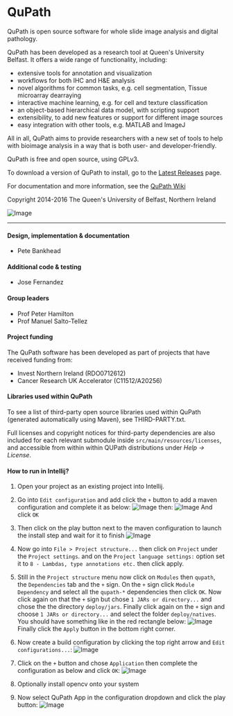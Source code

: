 QuPath
======

QuPath is open source software for whole slide image analysis and digital pathology.

QuPath has been developed as a research tool at Queen's University Belfast.  It offers a wide range of functionality, including:

* extensive tools for annotation and visualization
* workflows for both IHC and H&E analysis
* novel algorithms for common tasks, e.g. cell segmentation, Tissue microarray dearraying
* interactive machine learning, e.g. for cell and texture classification
* an object-based hierarchical data model, with scripting support
* extensibility, to add new features or support for different image sources
* easy integration with other tools, e.g. MATLAB and ImageJ

All in all, QuPath aims to provide researchers with a new set of tools to help with bioimage analysis in a way that is both user- and developer-friendly.

QuPath is free and open source, using GPLv3.

To download a version of QuPath to install, go to the [Latest Releases](https://github.com/qupath/qupath/releases/latest) page.

For documentation and more information, see the [QuPath Wiki](https://go.qub.ac.uk/qupath-docs)

Copyright 2014-2016 The Queen's University of Belfast, Northern Ireland

![Image](https://raw.githubusercontent.com/wiki/qupath/qupath/images/qupath_demo.jpg)

----

#### Design, implementation & documentation
* Pete Bankhead

#### Additional code & testing
* Jose Fernandez

#### Group leaders
* Prof Peter Hamilton
* Prof Manuel Salto-Tellez

#### Project funding
The QuPath software has been developed as part of projects that have received funding from:

* Invest Northern Ireland (RDO0712612)
* Cancer Research UK Accelerator (C11512/A20256)

#### Libraries used within QuPath
To see a list of third-party open source libraries used within QuPath (generated automatically using Maven), see THIRD-PARTY.txt.

Full licenses and copyright notices for third-party dependencies are also included for each relevant submodule inside ```src/main/resources/licenses```, and accessible from within within QUPath distributions under *Help &rarr; License*.


#### How to run in Intellij?

1. Open your project as an existing project into Intellij.
1. Go into `Edit configuration` and add click the `+` button to add a maven configuration
and complete it as below:
![Image](https://image.ibb.co/dFGZky/idea2.png)
then:
![Image](https://image.ibb.co/gXtYVy/idea4.png)
And click `OK`
1. Then click on the play button next to the maven configuration to launch the install step and
wait for it to finish
![Image](https://image.ibb.co/cLHoxd/idea5.png)

1. Now go into `File > Project structure...` then click on `Project` under the `Project settings`.
and on the `Project language settings:` option set it to `8 - Lambdas, type annotations etc.`
then click apply.

1. Still in the `Project structure` menu now click on `Modules` then `qupath`, the
`Dependencies` tab and the `+` sign. On the `+` sign click `Module Dependency`
and select all the `qupath-*` dependencies then click `OK`.
Now click again on that the `+` sign but chose `1 JARs or directory...`
and chose the the directory `deploy/jars`.
Finally click again on the `+` sign and choose `1 JARs or directory...` and
select the folder `deploy/natives`.
You should have something like in the red rectangle below:
![Image](https://image.ibb.co/bThhsd/idea1.png)
Finally click the `Apply` button in the bottom right corner.

1. Now create a build configuration by clicking the top right arrow and 
`Edit configurations...`:
![Image](https://image.ibb.co/dFGZky/idea2.png)

1. Click on the `+` button and chose `Application` then complete the configuration
as below and click `OK`:
![Image](https://image.ibb.co/cd49JJ/idea3.png)

1. Optionally install opencv onto your system
1. Now select QuPath App in the configuration dropdown and click the play button:
![Image](https://image.ibb.co/iqAu3J/idea7.png)